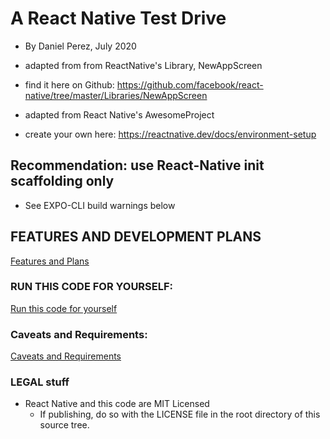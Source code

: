 # A React Native Test Drive
- By Daniel Perez, July 2020

- adapted from from ReactNative's Library, NewAppScreen

- find it here on Github: https://github.com/facebook/react-native/tree/master/Libraries/NewAppScreen

- adapted from React Native's AwesomeProject

- create your own here:  https://reactnative.dev/docs/environment-setup

## Recommendation: use React-Native init scaffolding only
- See EXPO-CLI build warnings below    

## FEATURES AND DEVELOPMENT PLANS
[Features and Plans](./about.md)

### RUN THIS CODE FOR YOURSELF:
[Run this code for yourself](./runThisCode.md)

### Caveats and Requirements:
[Caveats and Requirements](./caveats.md)

### LEGAL stuff
  - React Native and this code are MIT Licensed
    - If publishing, do so with the LICENSE file in the root directory of this source tree.
